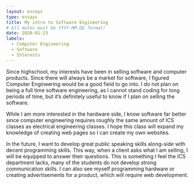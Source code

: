 ```yaml
---
layout: essays
type: essays
title: My intro to Software Engineering
# All dates must be YYYY-MM-DD format!
date: 2020-01-23
labels:
  - Computer Engineering
  - Software
  - Interests
---
```

Since highschool, my interests have been in selling software and computer products. Since there will always be a market for software, I figured Computer Engineering would be a good field to go into. I do not plan on being a full time software engineering, as I cannot stand coding for long periods of time, but it’s definitely useful to know if I plan on selling the software. 

While I am more interested in the hardware side, I know software far better since computer engineering requires roughly the same amount of ICS classes as electrical engineering classes. I hope this class will expand my knowledge of creating web pages so I can create my own websites. 

In the future, I want to develop great public speaking skills along-side with decent programming skills. This way, when a client asks what I am selling, I will be equipped to answer their questions. This is something I feel the ICS department lacks, many of the students do not develop strong communication skills. I can also see myself programming hardware or creating advertisements for a product, which will require web development.
